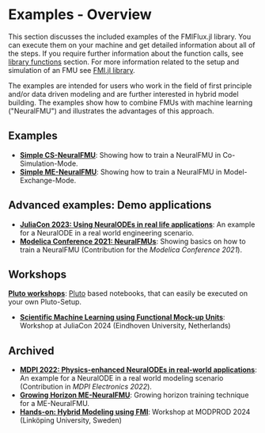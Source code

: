 # Examples - Overview

This section discusses the included examples of the FMIFlux.jl library. You can execute them on your machine and get detailed information about all of the steps. 
If you require further information about the function calls, see [library functions](https://thummeto.github.io/FMIFlux.jl/dev/library/) section. 
For more information related to the setup and simulation of an FMU see [FMI.jl library](https://thummeto.github.io/FMI.jl/dev/).

The examples are intended for users who work in the field of first principle and/or data driven modeling and are further interested in hybrid model building. 
The examples show how to combine FMUs with machine learning ("NeuralFMU") and illustrates the advantages of this approach.

## Examples
- [__Simple CS-NeuralFMU__](https://thummeto.github.io/FMIFlux.jl/dev/examples/simple_hybrid_CS/): Showing how to train a NeuralFMU in Co-Simulation-Mode.
- [__Simple ME-NeuralFMU__](https://thummeto.github.io/FMIFlux.jl/dev/examples/simple_hybrid_ME/): Showing how to train a NeuralFMU in Model-Exchange-Mode.

## Advanced examples: Demo applications
- [__JuliaCon 2023: Using NeuralODEs in real life applications__](https://thummeto.github.io/FMIFlux.jl/dev/examples/juliacon_2023/): An example for a NeuralODE in a real world engineering scenario.
- [__Modelica Conference 2021: NeuralFMUs__](https://thummeto.github.io/FMIFlux.jl/dev/examples/modelica_conference_2021/): Showing basics on how to train a NeuralFMU (Contribution for the *Modelica Conference 2021*).

## Workshops
[__Pluto workshops__](https://thummeto.github.io/FMI.jl/dev/examples/workshops/): [Pluto](https://plutojl.org/) based notebooks, that can easily be executed on your own Pluto-Setup.
- [__Scientific Machine Learning using Functional Mock-up Units__](https://thummeto.github.io/FMI.jl/dev/examples/pluto-src/SciMLUsingFMUs/SciMLUsingFMUs.html): Workshop at JuliaCon 2024 (Eindhoven University, Netherlands)

## Archived
- [__MDPI 2022: Physics-enhanced NeuralODEs in real-world applications__](https://thummeto.github.io/FMIFlux.jl/dev/examples/mdpi_2022/): An example for a NeuralODE in a real world modeling scenario (Contribution in *MDPI Electronics 2022*).
- [__Growing Horizon ME-NeuralFMU__](https://thummeto.github.io/FMIFlux.jl/dev/examples/growing_horizon_ME/): Growing horizon training technique for a ME-NeuralFMU.
- [__Hands-on: Hybrid Modeling using FMI__](https://thummeto.github.io/FMI.jl/dev/examples/pluto-src/HybridModelingUsingFMI/HybridModelingUsingFMI.html): Workshop at MODPROD 2024 (Linköping University, Sweden)
